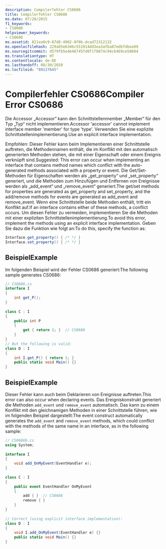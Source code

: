 ```yaml
---
description: Compilerfehler CS0686
title: Compilerfehler CS0686
ms.date: 07/20/2015
f1_keywords:
- CS0686
helpviewer_keywords:
- CS0686
ms.assetid: 821ea0c9-87d8-4902-8f0b-dcad72312132
ms.openlocfilehash: 229a85e6346c551914dd3ea3afba87edbfdbea99
ms.sourcegitcommit: d579fb5e4b46745fd0f1f8874c94c6469ce58604
ms.translationtype: HT
ms.contentlocale: de-DE
ms.lasthandoff: 08/30/2020
ms.locfileid: "89127645"
---
```

# <a name="compiler-error-cs0686"></a><span data-ttu-id="0b003-103">Compilerfehler CS0686</span><span class="sxs-lookup"><span data-stu-id="0b003-103">Compiler Error CS0686</span></span>
<span data-ttu-id="0b003-104">Die Accessor „Accessor“ kann den Schnittstellenmember „Member“ für den Typ „Typ“ nicht implementieren.</span><span class="sxs-lookup"><span data-stu-id="0b003-104">Accessor 'accessor' cannot implement interface member 'member' for type 'type'.</span></span> <span data-ttu-id="0b003-105">Verwenden Sie eine explizite Schnittstellenimplementierung.</span><span class="sxs-lookup"><span data-stu-id="0b003-105">Use an explicit interface implementation.</span></span>  
  
 <span data-ttu-id="0b003-106">Empfohlen: Dieser Fehler kann beim Implementieren einer Schnittstelle auftreten, die Methodennamen enthält, die im Konflikt mit den automatisch generierten Methoden stehen, die mit einer Eigenschaft oder einem Ereignis verknüpft sind.</span><span class="sxs-lookup"><span data-stu-id="0b003-106">Suggested: This error can occur when implementing an interface that contains method names which conflict with the auto-generated methods associated with a property or event.</span></span> <span data-ttu-id="0b003-107">Die Get/Set-Methoden für Eigenschaften werden als „get_property“ und „set_property“ generiert, und die Methoden zum Hinzufügen und Entfernen von Ereignisse werden als „add_event“ und „remove_event“ generiert.</span><span class="sxs-lookup"><span data-stu-id="0b003-107">The get/set methods for properties are generated as get_property and set_property, and the add/remove methods for events are generated as add_event and remove_event.</span></span> <span data-ttu-id="0b003-108">Wenn eine Schnittstelle beide Methoden enthält, tritt ein Konflikt auf.</span><span class="sxs-lookup"><span data-stu-id="0b003-108">If an interface contains either of these methods, a conflict occurs.</span></span> <span data-ttu-id="0b003-109">Um diesen Fehler zu vermeiden, implementieren Sie die Methoden mit einer expliziten Schnittstellenimplementierung.</span><span class="sxs-lookup"><span data-stu-id="0b003-109">To avoid this error, implement the methods using an explicit interface implementation.</span></span> <span data-ttu-id="0b003-110">Geben Sie dazu die Funktion wie folgt an:</span><span class="sxs-lookup"><span data-stu-id="0b003-110">To do this, specify the function as:</span></span>  
  
```csharp  
Interface.get_property() { /* */ }  
Interface.set_property() { /* */ }  
```  
  
## <a name="example"></a><span data-ttu-id="0b003-111">Beispiel</span><span class="sxs-lookup"><span data-stu-id="0b003-111">Example</span></span>  
 <span data-ttu-id="0b003-112">Im folgenden Beispiel wird der Fehler CS0686 generiert:</span><span class="sxs-lookup"><span data-stu-id="0b003-112">The following sample generates CS0686:</span></span>  
  
```csharp  
// CS0686.cs  
interface I  
{  
    int get_P();  
}  
  
class C : I  
{  
    public int P  
    {  
        get { return 1; }  // CS0686  
    }  
}  
// But the following is valid:  
class D : I  
{  
    int I.get_P() { return 1; }  
    public static void Main() {}  
}  
```  
  
## <a name="example"></a><span data-ttu-id="0b003-113">Beispiel</span><span class="sxs-lookup"><span data-stu-id="0b003-113">Example</span></span>  
 <span data-ttu-id="0b003-114">Dieser Fehler kann auch beim Deklarieren von Ereignisse auftreten.</span><span class="sxs-lookup"><span data-stu-id="0b003-114">This error can also occur when declaring events.</span></span>  <span data-ttu-id="0b003-115">Das Ereigniskonstrukt generiert die Methoden `add_event` und `remove_event` automatisch. Das kann zu einem Konflikt mit den gleichnamigen Methoden in einer Schnittstelle führen, wie im folgenden Beispiel dargestellt:</span><span class="sxs-lookup"><span data-stu-id="0b003-115">The event construct automatically generates the `add_event` and `remove_event` methods, which could conflict with the methods of the same name in an interface, as in the following sample:</span></span>  
  
```csharp  
// CS0686b.cs  
using System;  
  
interface I  
{  
    void add_OnMyEvent(EventHandler e);  
}  
  
class C : I  
{  
    public event EventHandler OnMyEvent  
    {  
        add { }  // CS0686  
        remove { }  
    }  
}  
  
// Correct (using explicit interface implementation):  
class D : I  
{  
    void I.add_OnMyEvent(EventHandler e) {}  
    public static void Main() {}  
}  
```
